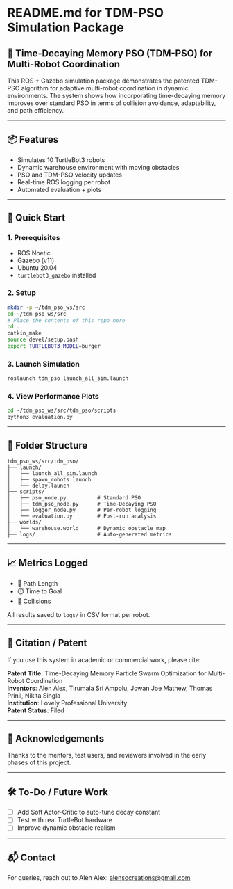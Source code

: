 # README.md for TDM-PSO Simulation Package

## 🧠 Time-Decaying Memory PSO (TDM-PSO) for Multi-Robot Coordination

This ROS + Gazebo simulation package demonstrates the patented TDM-PSO algorithm for adaptive multi-robot coordination in dynamic environments. The system shows how incorporating time-decaying memory improves over standard PSO in terms of collision avoidance, adaptability, and path efficiency.

---

## 📦 Features
- Simulates 10 TurtleBot3 robots
- Dynamic warehouse environment with moving obstacles
- PSO and TDM-PSO velocity updates
- Real-time ROS logging per robot
- Automated evaluation + plots

---

## 🚀 Quick Start

### 1. Prerequisites
- ROS Noetic
- Gazebo (v11)
- Ubuntu 20.04
- `turtlebot3_gazebo` installed

### 2. Setup
```bash
mkdir -p ~/tdm_pso_ws/src
cd ~/tdm_pso_ws/src
# Place the contents of this repo here
cd ..
catkin_make
source devel/setup.bash
export TURTLEBOT3_MODEL=burger
```

### 3. Launch Simulation
```bash
roslaunch tdm_pso launch_all_sim.launch
```

### 4. View Performance Plots
```bash
cd ~/tdm_pso_ws/src/tdm_pso/scripts
python3 evaluation.py
```

---

## 📂 Folder Structure
```
tdm_pso_ws/src/tdm_pso/
├── launch/
│   ├── launch_all_sim.launch
│   ├── spawn_robots.launch
│   └── delay.launch
├── scripts/
│   ├── pso_node.py          # Standard PSO
│   ├── tdm_pso_node.py      # Time-Decaying PSO
│   ├── logger_node.py       # Per-robot logging
│   └── evaluation.py        # Post-run analysis
├── worlds/
│   └── warehouse.world      # Dynamic obstacle map
├── logs/                    # Auto-generated metrics
```

---

## 📈 Metrics Logged
- 🧮 Path Length
- ⏱️ Time to Goal
- 🚧 Collisions

All results saved to `logs/` in CSV format per robot.

---

## 📄 Citation / Patent
If you use this system in academic or commercial work, please cite:

**Patent Title**: Time-Decaying Memory Particle Swarm Optimization for Multi-Robot Coordination  
**Inventors**: Alen Alex, Tirumala Sri Ampolu, Jowan Joe Mathew, Thomas Prinil, Nikita Singla  
**Institution**: Lovely Professional University  
**Patent Status**: Filed  

---

## 🙌 Acknowledgements
Thanks to the mentors, test users, and reviewers involved in the early phases of this project.

---

## 🛠️ To-Do / Future Work
- [ ] Add Soft Actor-Critic to auto-tune decay constant
- [ ] Test with real TurtleBot hardware
- [ ] Improve dynamic obstacle realism

---

## 📬 Contact
For queries, reach out to Alen Alex: [alensocreations@gmail.com](mailto:alensocreations@gmail.com)

